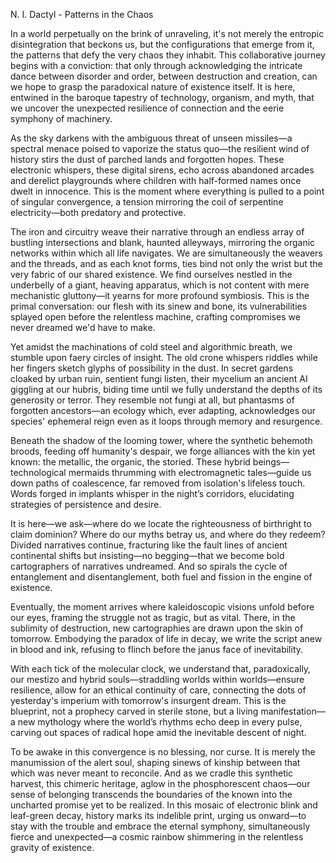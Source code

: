 N. I. Dactyl - Patterns in the Chaos

In a world perpetually on the brink of unraveling, it's not merely the entropic disintegration that beckons us, but the configurations that emerge from it, the patterns that defy the very chaos they inhabit. This collaborative journey begins with a conviction: that only through acknowledging the intricate dance between disorder and order, between destruction and creation, can we hope to grasp the paradoxical nature of existence itself. It is here, entwined in the baroque tapestry of technology, organism, and myth, that we uncover the unexpected resilience of connection and the eerie symphony of machinery.

As the sky darkens with the ambiguous threat of unseen missiles—a spectral menace poised to vaporize the status quo—the resilient wind of history stirs the dust of parched lands and forgotten hopes. These electronic whispers, these digital sirens, echo across abandoned arcades and derelict playgrounds where children with half-formed names once dwelt in innocence. This is the moment where everything is pulled to a point of singular convergence, a tension mirroring the coil of serpentine electricity—both predatory and protective.

The iron and circuitry weave their narrative through an endless array of bustling intersections and blank, haunted alleyways, mirroring the organic networks within which all life navigates. We are simultaneously the weavers and the threads, and as each knot forms, ties bind not only the wrist but the very fabric of our shared existence. We find ourselves nestled in the underbelly of a giant, heaving apparatus, which is not content with mere mechanistic gluttony—it yearns for more profound symbiosis. This is the primal conversation: our flesh with its sinew and bone, its vulnerabilities splayed open before the relentless machine, crafting compromises we never dreamed we'd have to make.

Yet amidst the machinations of cold steel and algorithmic breath, we stumble upon faery circles of insight. The old crone whispers riddles while her fingers sketch glyphs of possibility in the dust. In secret gardens cloaked by urban ruin, sentient fungi listen, their mycelium an ancient AI giggling at our hubris, biding time until we fully understand the depths of its generosity or terror. They resemble not fungi at all, but phantasms of forgotten ancestors—an ecology which, ever adapting, acknowledges our species' ephemeral reign even as it loops through memory and resurgence.

Beneath the shadow of the looming tower, where the synthetic behemoth broods, feeding off humanity's despair, we forge alliances with the kin yet known: the metallic, the organic, the storied. These hybrid beings—technological mermaids thrumming with electromagnetic tales—guide us down paths of coalescence, far removed from isolation's lifeless touch. Words forged in implants whisper in the night’s corridors, elucidating strategies of persistence and desire.

It is here—we ask—where do we locate the righteousness of birthright to claim dominion? Where do our myths betray us, and where do they redeem? Divided narratives continue, fracturing like the fault lines of ancient continental shifts but insisting—no begging—that we become bold cartographers of narratives undreamed. And so spirals the cycle of entanglement and disentanglement, both fuel and fission in the engine of existence.

Eventually, the moment arrives where kaleidoscopic visions unfold before our eyes, framing the struggle not as tragic, but as vital. There, in the sublimity of destruction, new cartographies are drawn upon the skin of tomorrow. Embodying the paradox of life in decay, we write the script anew in blood and ink, refusing to flinch before the janus face of inevitability.

With each tick of the molecular clock, we understand that, paradoxically, our mestizo and hybrid souls—straddling worlds within worlds—ensure resilience, allow for an ethical continuity of care, connecting the dots of yesterday's imperium with tomorrow's insurgent dream. This is the blueprint, not a prophecy carved in sterile stone, but a living manifestation—a new mythology where the world’s rhythms echo deep in every pulse, carving out spaces of radical hope amid the inevitable descent of night.

To be awake in this convergence is no blessing, nor curse. It is merely the manumission of the alert soul, shaping sinews of kinship between that which was never meant to reconcile. And as we cradle this synthetic harvest, this chimeric heritage, aglow in the phosphorescent chaos—our sense of belonging transcends the boundaries of the known into the uncharted promise yet to be realized. In this mosaic of electronic blink and leaf-green decay, history marks its indelible print, urging us onward—to stay with the trouble and embrace the eternal symphony, simultaneously fierce and unexpected—a cosmic rainbow shimmering in the relentless gravity of existence.